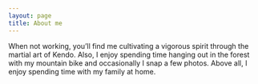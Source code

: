 ```yaml
---
layout: page
title: About me
---
```


When not working, you’ll find me cultivating a vigorous spirit through the
martial art of Kendo. Also, I enjoy spending time hanging out in the forest with
my mountain bike and occasionally I snap a few photos. Above all, I enjoy
spending time with my family at home.
